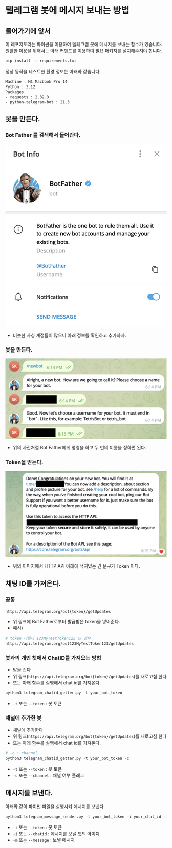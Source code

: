 # 텔레그램 봇에 메시지 보내는 방법

## 들어가기에 앞서
이 레포지토리는 파이썬을 이용하여 텔레그램 봇에 메시지를 보내는 함수가 있습니다.
원활한 이용을 위해서는 아래 커맨드를 이용하여 필요 패키지를 설치해주셔야 합니다.
``` sh
pip install -r requirements.txt
```

정상 동작을 테스트한 환경 정보는 아래와 같습니다.
``` 
Machine : M1 Macbook Pro 14
Python : 3.12
Packages
- requests : 2.32.3
- python-telegram-bot : 21.3
```

## 봇을 만든다.

### Bot Father 를 검색해서 들어간다.
![](img/bot_father.png)
- 비슷한 사칭 계정들이 많으니 아래 정보를 확인하고 추가하자.

### 봇을 만든다.
![](img/create_bot.png)
- 위의 사진처럼 Bot Father에게 명령을 하고 두 번의 이름을 정하면 된다.

### Token을 받는다.
![](img/bot_token.png)
- 위의 이미지에서 HTTP API 아래에 적혀있는 긴 문구가 Token 이다.

## 채팅 ID를 가져온다.

### 공통
`https://api.telegram.org/bot{token}/getUpdates`
- 위 링크에 Bot Father로부터 발급받은 token을 넣어준다.
- 예시) 
``` sh
# token 이름이 123MyTestToken123 인 경우
https://api.telegram.org/bot123MyTestToken123/getUpdates
```

### 봇과의 개인 챗에서 ChatID를 가져오는 방법
- 말을 건다
- 위 링크(`https://api.telegram.org/bot{token}/getUpdates`)를 새로고침 한다
- 또는 아래 함수를 실행해서 chat id를 가져온다.
```python
python3 telegram_chatid_getter.py -t your_bot_token
```
- `-t` 또는 `--token` : 봇 토큰

### 채널에 추가한 봇
- 채널에 추가한다
- 위 링크(`https://api.telegram.org/bot{token}/getUpdates`)를 새로고침 한다
- 또는 아래 함수를 실행해서 chat id를 가져온다.
```python
# -c : channel
python3 telegram_chatid_getter.py -t your_bot_token -c
```
- `-t` 또는 `--token` : 봇 토큰
- `-c` 또는 `--channel` : 채널 여부 플래그

## 메시지를 보낸다.
아래와 같이 파이썬 파일을 실행시켜 메시지를 보낸다.
``` python
python3 telegram_message_sender.py -t your_bot_token -i your_chat_id -m your_message
```
- `-t` 또는 `--token` : 봇 토큰
- `-i` 또는 `--chatid` : 메시지를 보낼 챗의 아이디
- `-m` 또는 `--message` : 보낼 메시지
